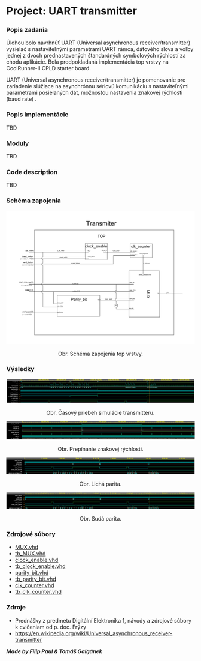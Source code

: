 
# Project: UART transmitter

### Popis zadania
Úlohou bolo navrhnúť UART (Universal asynchronous receiver/transmitter) vysielač s nastaviteľnými parametrami UART rámca, dátového slova a voľby jednej z dvoch prednastavených štandardných symbolových rýchlostí za chodu aplikácie. Bola predpokladaná implementácia top vrstvy na CoolRunner-II CPLD starter board. 

UART (Universal asynchronous receiver/transmitter) je pomenovanie pre zariadenie slúžiace na asynchrónnu sériovú komunikáciu s nastaviteľnými parametrami posielaných dát, možnosťou nastavenia znakovej rýchlosti (baud rate) .

### Popis implementácie

TBD

### Moduly

TBD


### Code description

TBD


### Schéma zapojenia


![](resources/Tx_top_scheme.png)
<p align="center">
  Obr. Schéma zapojenia top vrstvy.
</p>

### Výsledky

![](resources/tb_top.PNG)
<p align="center">Obr. Časový priebeh simulácie transmitteru.</p>

![](resources/clock_enable_TB.PNG)
<p align="center">Obr. Prepínanie znakovej rýchlosti.</p>

![](resources/tb_paritysw_LOW.PNG)
<p align="center">Obr. Lichá parita.</p>

![](resources/tb_paritysw_HIGH.PNG)
<p align="center">Obr. Sudá parita.</p>



### Zdrojové súbory

* [MUX.vhd](/MUX/MUX.vhd)
* [tb_MUX.vhd](/MUX/tb_MUX.vhd)
* [clock_enable.vhd](/clock_enable/clock_enable.vhd)
* [tb_clock_enable.vhd](/clock_enable/tb_clock_enable.vhd)
* [parity_bit.vhd](/parity_bit/parity_bit.vhd)
* [tb_parity_bit.vhd](/parity_bit/tb_parity_bit.vhd)
* [clk_counter.vhd](/CLK_counter/clk_counter.vhd)
* [tb_clk_counter.vhd](/CLK_counter/tb_clk_counter.vhd)


### Zdroje

* Prednášky z predmetu Digitální Elektronika 1, návody a zdrojové súbory k cvičeniam od p. doc. Frýzy
* <https://en.wikipedia.org/wiki/Universal_asynchronous_receiver-transmitter>




***Made by Filip Paul & Tomáš Galgánek***
